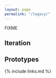 ```yaml
---
layout: page
permalink: "/legacy/"
---
```


FIXME

## Iteration
<a name="iteration"></a>

## Prototypes
<a name="prototypes"></a>

{% include links.md %}
